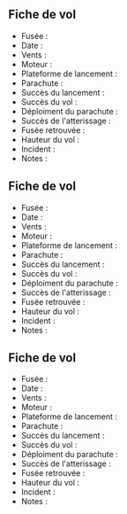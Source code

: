 ## Fiche de vol

- Fusée : 
- Date : 
- Vents :
- Moteur : 
- Plateforme de lancement : 
- Parachute : 
- Succès du lancement : 
- Succès du vol : 
- Déploiment du parachute : 
- Succès de l'atterissage :
- Fusée retrouvée : 
- Hauteur du vol : 
- Incident : 
- Notes : 
  
## Fiche de vol

- Fusée : 
- Date : 
- Vents :
- Moteur : 
- Plateforme de lancement : 
- Parachute : 
- Succès du lancement : 
- Succès du vol : 
- Déploiment du parachute : 
- Succès de l'atterissage :
- Fusée retrouvée : 
- Hauteur du vol : 
- Incident : 
- Notes : 
  
  
## Fiche de vol

- Fusée : 
- Date : 
- Vents :
- Moteur : 
- Plateforme de lancement : 
- Parachute : 
- Succès du lancement : 
- Succès du vol : 
- Déploiment du parachute : 
- Succès de l'atterissage :
- Fusée retrouvée : 
- Hauteur du vol : 
- Incident : 
- Notes : 
  
  
  
  
  
  
